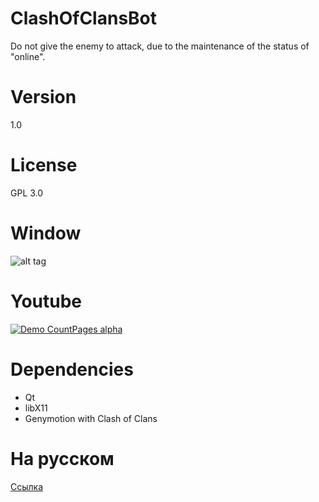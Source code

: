 # ClashOfClansBot
Do not give the enemy to attack, due to the maintenance of the status of "online".
# Version
1.0
# License
GPL 3.0
# Window
![alt tag](http://dev-m.ru/coc/screen.png)
# Youtube
[![Demo CountPages alpha](http://share.gifyoutube.com/yX8Y6o.gif)](https://youtu.be/mMnwY3Jj8v0)
# Dependencies
* Qt
* libX11
* Genymotion with Clash of Clans

# На русском
[Ссылка](http://dev-m.ru/coc/)
